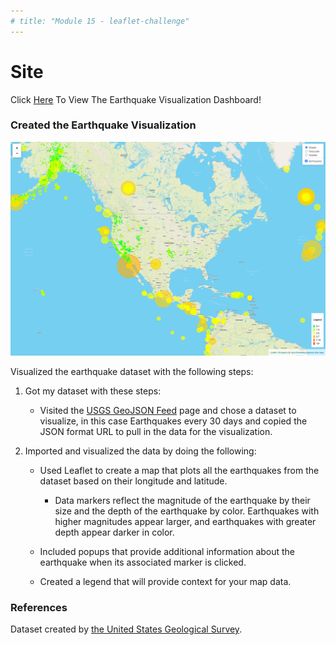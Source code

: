 ```yaml
---
# title: "Module 15 - leaflet-challenge"
---
```


# Site
Click [Here](https://kaludii.github.io/belly-button-challenge/ "Here") To View The Earthquake Visualization Dashboard!


### Created the Earthquake Visualization

![Map](Images/map.png)

Visualized the earthquake dataset with the following steps:

1. Got my dataset with these steps:

   * Visited the [USGS GeoJSON Feed](http://earthquake.usgs.gov/earthquakes/feed/v1.0/geojson.php) page and chose a dataset to visualize, in this case Earthquakes every 30 days and copied the JSON format URL to pull in the data for the visualization.

2. Imported and visualized the data by doing the following:

   * Used Leaflet to create a map that plots all the earthquakes from the dataset based on their longitude and latitude.

       * Data markers reflect the magnitude of the earthquake by their size and the depth of the earthquake by color. Earthquakes with higher magnitudes appear larger, and earthquakes with greater depth appear darker in color.

   * Included popups that provide additional information about the earthquake when its associated marker is clicked.

   * Created a legend that will provide context for your map data.


### References

Dataset created by [the United States Geological Survey](http://earthquake.usgs.gov/earthquakes/feed/v1.0/geojson.php).
